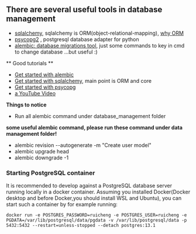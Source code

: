 ## There are several useful tools in database management 
- [sqlalchemy](https://www.sqlalchemy.org/), sqlalchemy is ORM(object-relational-mapping), [why ORM](https://blog.bitsrc.io/what-is-an-orm-and-why-you-should-use-it-b2b6f75f5e2a)
- [psycopg2](https://pypi.org/project/psycopg2/) , postgresql database adapter for python
- [alembic: database migrations tool](https://alembic.sqlalchemy.org/en/latest/), just some commands to key in cmd to change database ...but useful :)



** Good tutorials **
- [Get started with alembic](https://alembic.sqlalchemy.org/en/latest/tutorial.html)
- [Get started with sqlalchemy](https://docs.sqlalchemy.org/en/14/tutorial/index.html), main point is ORM and core
- [Get started with psycopg](https://www.psycopg.org/docs/index.html)
- [a YouTube Video](https://www.youtube.com/watch?v=nt5sSr1A_qw)  
  
**Things to notice**
- Run all alembic command under database_management folder

**some useful alembic command, please run these command under data management folder!**
- alembic revision --autogenerate -m "Create user model"
- alembic upgrade head
- alembic downgrade -1


### Starting PostgreSQL container
It is recommended to develop against a PostgreSQL database server running locally in a docker container. Assuming you installed Docker(Docker desktop and before Docker,you should install WSL and Ubuntu), you can start such a container by for example running:
```
docker run -e POSTGRES_PASSWORD=ruicheng -e POSTGRES_USER=ruicheng -e PGDATA=/var/lib/postgresql/data/pgdata -v /var/lib/postgresql/data -p 5432:5432 --restart=unless-stopped --detach postgres:13.1
```